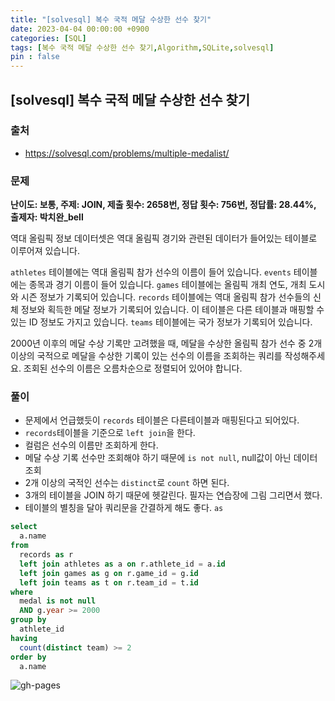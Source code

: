 ```yaml
---
title: "[solvesql] 복수 국적 메달 수상한 선수 찾기"
date: 2023-04-04 00:00:00 +0900
categories: [SQL]
tags: [복수 국적 메달 수상한 선수 찾기,Algorithm,SQLite,solvesql]
pin : false
---
```


## [solvesql] 복수 국적 메달 수상한 선수 찾기

### 출처
- <a href="https://solvesql.com/problems/multiple-medalist/" target="_blank"> https://solvesql.com/problems/multiple-medalist/ </a>

### 문제

**난이도: 보통, 주제: JOIN, 제출 횟수: 2658번, 정답 횟수: 756번, 정답률: 28.44%, 출제자: 박치완_bell**

역대 올림픽 정보 데이터셋은 역대 올림픽 경기와 관련된 데이터가 들어있는 테이블로 이루어져 있습니다.

`athletes` 테이블에는 역대 올림픽 참가 선수의 이름이 들어 있습니다. `events` 테이블에는 종목과 경기 이름이 들어 있습니다. `games` 테이블에는 올림픽 개최 연도, 개최 도시와 시즌 정보가 기록되어 있습니다. `records` 테이블에는 역대 올림픽 참가 선수들의 신체 정보와 획득한 메달 정보가 기록되어 있습니다. 이 테이블은 다른 테이블과 매핑할 수 있는 ID 정보도 가지고 있습니다. `teams` 테이블에는 국가 정보가 기록되어 있습니다.

2000년 이후의 메달 수상 기록만 고려했을 때, 메달을 수상한 올림픽 참가 선수 중 2개 이상의 국적으로 메달을 수상한 기록이 있는 선수의 이름을 조회하는 쿼리를 작성해주세요. 조회된 선수의 이름은 오름차순으로 정렬되어 있어야 합니다.

### 풀이
- 문제에서 언급했듯이 `records` 테이블은 다른테이블과 매핑된다고 되어있다.
- `records`테이블을 기준으로 `left join`을 한다.
- 컬럼은 선수의 이름만 조회하게 한다.
- 메달 수상 기록 선수만 조회해야 하기 때문에 `is not null`, null값이 아닌 데이터 조회
- 2개 이상의 국적인 선수는 `distinct`로 `count` 하면 된다.
- 3개의 테이블을 JOIN 하기 때문에 헷갈린다. 필자는 연습장에 그림 그리면서 했다.
- 테이블의 별칭을 달아 쿼리문을 간결하게 해도 좋다. `as`

```sql
select
  a.name
from
  records as r
  left join athletes as a on r.athlete_id = a.id
  left join games as g on r.game_id = g.id
  left join teams as t on r.team_id = t.id
where
  medal is not null
  AND g.year >= 2000
group by
  athlete_id
having
  count(distinct team) >= 2
order by
  a.name
```

![gh-pages](../../../assets/img/favicons/android-chrome-256x256.png)

